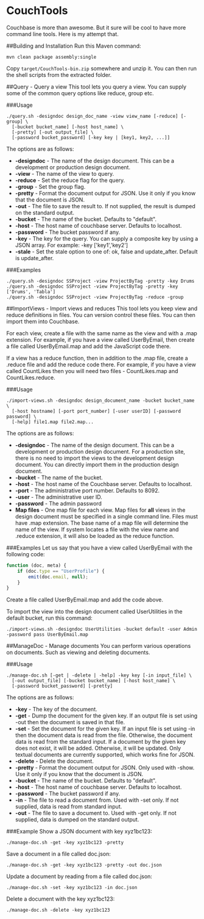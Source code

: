 # CouchTools

Couchbase is more than awesome. But it sure will be cool to have more command line tools. Here is my attempt that.

##Building and Installation
Run this Maven command:

```
mvn clean package assembly:single
```

Copy ``target/CouchTools-bin.zip`` somewhere and unzip it. You can then run the shell scripts from the extracted folder.

##Query - Query a view
This tool lets you query a view. You can supply some of the common query options like reduce, group etc.

###Usage
```
./query.sh -designdoc design_doc_name -view view_name [-reduce] [-group] \
  [-bucket bucket_name] [-host host_name] \
  [-pretty] [-out output_file] \
  [-password bucket_password] [-key key | [key1, key2, ...]]
```

The options are as follows:

- **-designdoc** - The name of the design document. This can be a development or production design document. 
- **-view** - The name of the view to query.
- **-reduce** - Set the reduce flag for the query.
- **-group** - Set the group flag.
- **-pretty** - Format the document output for JSON. Use it only if you know that the document is JSON.
- **-out** - The file to save the result to. If not supplied, the result is dumped on the standard output.
- **-bucket** - The name of the bucket. Defaults to "default".
- **-host** - The host name of couchbase server. Defaults to localhost.
- **-password** - The bucket password if any.
- **-key** - The key for the query. You can supply a composite key by using a JSON array. For example: -key ['key1','key2']
- **-stale** - Set the stale option to one of: ok, false and update_after. Default is update_after.

###Examples

```
./query.sh -designdoc SSProject -view ProjectByTag -pretty -key Drums
./query.sh -designdoc SSProject -view ProjectByTag -pretty -key ['Drums', 'Tabla']
./query.sh -designdoc SSProject -view ProjectByTag -reduce -group
```

##ImportViews - Import views and reduces
This tool lets you keep view and reduce definitions in files. You can version control these files. You can then import them into Couchbase.

For each view, create a file with the same name as the view and with a .map extension. For example, if you have a view called UserByEmail, then create a file called UserByEmail.map and add the JavaScript code there.

If a view has a reduce function, then in addition to the .map file, create a .reduce file and add the reduce code there. For example, if you have a view called CountLikes then you will need two files - CountLikes.map and CountLikes.reduce.

###Usage
```
./import-views.sh -designdoc design_document_name -bucket bucket_name \
  [-host hostname] [-port port_number] [-user userID] [-password password] \
  [-help] file1.map file2.map...
```

The options are as follows:

- **-designdoc** - The name of the design document. This can be a development or production design document. For a production site, there is no need to import the views to the development design document. You can directly import them in the production design document.
- **-bucket** - The name of the bucket. 
- **-host** - The host name of the Couchbase server. Defaults to localhost.
- **-port** - The administrative port number. Defaults to 8092.
- **-user** - The administrative user ID.
- **-password** - The admin password
- **Map files** - One map file for each view. Map files for **all** views in the design document must be specified in a single command line. Files must have .map extension. The base name of a map file will determine the name of the view. If system locates a file with the view name and .reduce extension, it will also be loaded as the reduce function.

###Examples
Let us say that you have a view called UserByEmail with the following code:

```javascript
function (doc, meta) {
    if (doc.type == "UserProfile") {
        emit(doc.email, null);
    }
}
```

Create a file called UserByEmail.map and add the code above.

To import the view into the design document called UserUtilities in the default bucket, run this command:

```
./import-views.sh -designdoc UserUtilities -bucket default -user Admin -password pass UserByEmail.map
```

##ManageDoc - Manage documents
You can perform various operations on documents. Such as viewing and deleting documents.

###Usage
```
./manage-doc.sh [-get | -delete | -help] -key key [-in input_file] \
  [-out output_file] [-bucket bucket_name] [-host host_name] \
  [-password bucket_password] [-pretty]
```

The options are as follows:

- **-key** - The key of the document.
- **-get** - Dump the document for the given key. If an output file is set using -out then the document is saved in that file.
- **-set** - Set the document for the given key. If an input file is set using -in then the document data is read from the file. Otherwise, the document data
is read from the standard input. If a document by the given key does not exist, it will be added. Otherwise, it will be updated. Only textual documents are currently
supported, which works fine for JSON.
- **-delete** - Delete the document.
- **-pretty** - Format the document output for JSON. Only used with -show. Use it only if you know that the document is JSON.
- **-bucket** - The name of the bucket. Defaults to "default".
- **-host** - The host name of couchbase server. Defaults to localhost.
- **-password** - The bucket password if any.
- **-in** - The file to read a document from. Used with -set only. If not supplied, data is read from standard input.
- **-out** - The file to save a document to. Used with -get only. If not supplied, data is dumped on the standard output.


###Example
Show a JSON document with key xyz1bc123:

```
./manage-doc.sh -get -key xyz1bc123 -pretty
```

Save a document in a file called doc.json:

```
./manage-doc.sh -get -key xyz1bc123 -pretty -out doc.json
```
	
Update a document by reading from a file called doc.json:

```
./manage-doc.sh -set -key xyz1bc123 -in doc.json
```

Delete a document with the key xyz1bc123:

```
./manage-doc.sh -delete -key xyz1bc123
```

